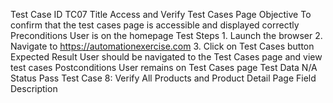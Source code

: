 Test Case ID			TC07
Title				Access and Verify Test Cases Page
Objective			To confirm that the test cases page is accessible and 				displayed correctly
Preconditions			User is on the homepage
Test Steps			1. Launch the browser
2. Navigate to https://automationexercise.com
3. Click on Test Cases button
Expected Result		User should be navigated to the Test Cases page and 				view test cases
Postconditions		User remains on Test Cases page
Test Data			N/A
Status				Pass
Test Case 8: Verify All Products and Product Detail Page
Field				Description